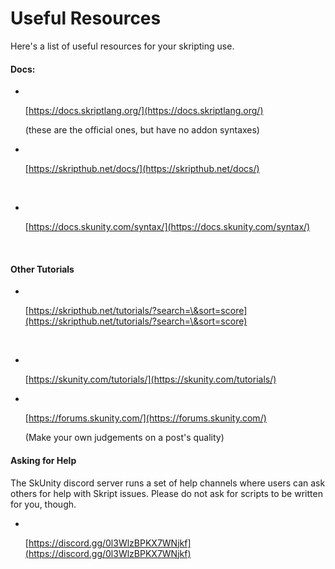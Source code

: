 # Useful Resources

Here's a list of useful resources for your skripting use.

#### Docs: <a href="#docs" id="docs"></a>

*   ​

    [https://docs.skriptlang.org/](https://docs.skriptlang.org/)

    (these are the official ones, but have no addon syntaxes)
*   ​

    [https://skripthub.net/docs/](https://skripthub.net/docs/)

    ​
*   ​

    [https://docs.skunity.com/syntax/](https://docs.skunity.com/syntax/)

    ​

#### Other Tutorials <a href="#other-tutorials" id="other-tutorials"></a>

*   ​

    [https://skripthub.net/tutorials/?search=\&sort=score](https://skripthub.net/tutorials/?search=\&sort=score)

    ​
*   ​

    [https://skunity.com/tutorials/](https://skunity.com/tutorials/)
*   ​

    [https://forums.skunity.com/](https://forums.skunity.com/)

    (Make your own judgements on a post's quality)

#### Asking for Help <a href="#asking-for-help" id="asking-for-help"></a>

The SkUnity discord server runs a set of help channels where users can ask others for help with Skript issues. Please do not ask for scripts to be written for you, though.

*   ​

    [https://discord.gg/0l3WlzBPKX7WNjkf](https://discord.gg/0l3WlzBPKX7WNjkf)

    ​
